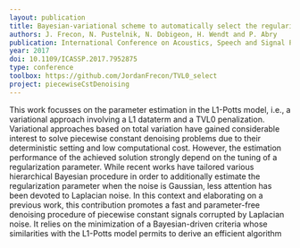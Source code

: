 ```yaml
---
layout: publication
title: Bayesian-variational scheme to automatically select the regularization parameter in the L1-Potts model
authors: J. Frecon, N. Pustelnik, N. Dobigeon, H. Wendt and P. Abry
publication: International Conference on Acoustics, Speech and Signal Processing (ICASSP)
year: 2017
doi: 10.1109/ICASSP.2017.7952875
type: conference
toolbox: https://github.com/JordanFrecon/TVL0_select
project: piecewiseCstDenoising
---
```


This work focusses on the parameter estimation in the L1-Potts model, i.e., a variational approach involving a L1 dataterm and a
TVL0 penalization. Variational approaches based on total variation have gained considerable interest to solve piecewise constant denoising problems due to their deterministic setting and low computational cost. However, the estimation performance of the achieved solution strongly depend on the tuning of a regularization parameter. While recent works have tailored various hierarchical Bayesian procedure in order to additionally estimate the regularization parameter when the noise is Gaussian, less attention has been devoted to Laplacian noise. In this context and elaborating on a previous work, this contribution promotes a fast and parameter-free denoising procedure of piecewise constant signals corrupted by Laplacian noise. It relies on the minimization of a Bayesian-driven criteria whose similarities with the L1-Potts model permits to derive an efficient algorithm